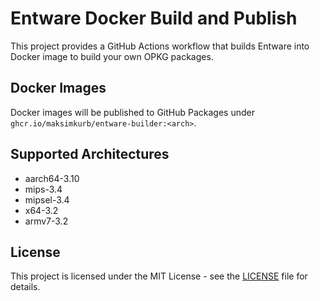 # Entware Docker Build and Publish

This project provides a GitHub Actions workflow that builds Entware into Docker image to build your own OPKG packages.

## Docker Images
Docker images will be published to GitHub Packages under `ghcr.io/maksimkurb/entware-builder:<arch>`.

## Supported Architectures
- aarch64-3.10
- mips-3.4
- mipsel-3.4
- x64-3.2
- armv7-3.2

## License
This project is licensed under the MIT License - see the [LICENSE](LICENSE) file for details.
